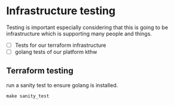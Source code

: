 # Infrastructure testing

Testing is important especially considering that this is going to be infrastructure which is supporting many people and things.


- [ ] Tests for our terraform infrastructure
- [ ] golang tests of our platform kthw

## Terraform testing

run a sanity test to ensure golang is installed.

```make sanity_test```